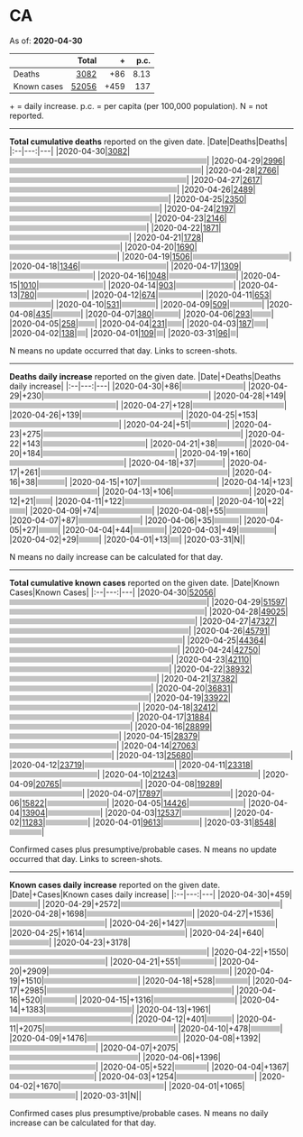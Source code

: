 # CA

As of: **2020-04-30**

||Total|+|p.c.|
|--|---:|---:|---:|
|Deaths|[3082](https://github.com/johanley/covid-19-canada/blob/master/data/screenshots/2020-04-30_21h15mADT/ca.png)|+86|8.13|
|Known cases|[52056](https://github.com/johanley/covid-19-canada/blob/master/data/screenshots/2020-04-30_21h15mADT/ca.png)|+459|137|


\+ = daily increase.
p.c. = per capita (per 100,000 population).
N = not reported.

***

**Total cumulative deaths** reported on the given date.
|Date|Deaths|Deaths|
|:--|---:|---|
|2020-04-30|[3082](https://github.com/johanley/covid-19-canada/blob/master/data/screenshots/2020-04-30_21h15mADT/ca.png)|<img src='bar.png' height='10' width='350' title='3082'>|
|2020-04-29|[2996](https://github.com/johanley/covid-19-canada/blob/master/data/screenshots/2020-04-29_21h15mADT/ca.png)|<img src='bar.png' height='10' width='340' title='2996'>|
|2020-04-28|[2766](https://github.com/johanley/covid-19-canada/blob/master/data/screenshots/2020-04-28_21h15mADT/ca.png)|<img src='bar.png' height='10' width='314' title='2766'>|
|2020-04-27|[2617](https://github.com/johanley/covid-19-canada/blob/master/data/screenshots/2020-04-27_21h15mADT/ca.png)|<img src='bar.png' height='10' width='297' title='2617'>|
|2020-04-26|[2489](https://github.com/johanley/covid-19-canada/blob/master/data/screenshots/2020-04-26_21h00mADT/ca.png)|<img src='bar.png' height='10' width='282' title='2489'>|
|2020-04-25|[2350](https://github.com/johanley/covid-19-canada/blob/master/data/screenshots/2020-04-25_21h30mADT/ca.png)|<img src='bar.png' height='10' width='266' title='2350'>|
|2020-04-24|[2197](https://github.com/johanley/covid-19-canada/blob/master/data/screenshots/2020-04-24_21h15mADT/ca.png)|<img src='bar.png' height='10' width='249' title='2197'>|
|2020-04-23|[2146](https://github.com/johanley/covid-19-canada/blob/master/data/screenshots/2020-04-23_21h30mADT/ca.png)|<img src='bar.png' height='10' width='243' title='2146'>|
|2020-04-22|[1871](https://github.com/johanley/covid-19-canada/blob/master/data/screenshots/2020-04-22_21h30mADT/ca.png)|<img src='bar.png' height='10' width='212' title='1871'>|
|2020-04-21|[1728](https://github.com/johanley/covid-19-canada/blob/master/data/screenshots/2020-04-21_21h30mADT/ca.png)|<img src='bar.png' height='10' width='196' title='1728'>|
|2020-04-20|[1690](https://github.com/johanley/covid-19-canada/blob/master/data/screenshots/2020-04-20_21h15mADT/ca.png)|<img src='bar.png' height='10' width='191' title='1690'>|
|2020-04-19|[1506](https://github.com/johanley/covid-19-canada/blob/master/data/screenshots/2020-04-19_19h30mADT/ca.png)|<img src='bar.png' height='10' width='171' title='1506'>|
|2020-04-18|[1346](https://github.com/johanley/covid-19-canada/blob/master/data/screenshots/2020-04-18_21h30mADT/ca.png)|<img src='bar.png' height='10' width='152' title='1346'>|
|2020-04-17|[1309](https://github.com/johanley/covid-19-canada/blob/master/data/screenshots/2020-04-17_21h00mADT/ca.png)|<img src='bar.png' height='10' width='148' title='1309'>|
|2020-04-16|[1048](https://github.com/johanley/covid-19-canada/blob/master/data/screenshots/2020-04-16_21h00mADT/ca.png)|<img src='bar.png' height='10' width='119' title='1048'>|
|2020-04-15|[1010](https://github.com/johanley/covid-19-canada/blob/master/data/screenshots/2020-04-15_21h00mADT/ca.png)|<img src='bar.png' height='10' width='114' title='1010'>|
|2020-04-14|[903](https://github.com/johanley/covid-19-canada/blob/master/data/screenshots/2020-04-14_21h00mADT/ca.png)|<img src='bar.png' height='10' width='102' title='903'>|
|2020-04-13|[780](https://github.com/johanley/covid-19-canada/blob/master/data/screenshots/2020-04-13_21h00mADT/ca.png)|<img src='bar.png' height='10' width='88' title='780'>|
|2020-04-12|[674](https://github.com/johanley/covid-19-canada/blob/master/data/screenshots/2020-04-12_21h30mADT/ca.png)|<img src='bar.png' height='10' width='76' title='674'>|
|2020-04-11|[653](https://github.com/johanley/covid-19-canada/blob/master/data/screenshots/2020-04-11_21h00mADT/ca.png)|<img src='bar.png' height='10' width='74' title='653'>|
|2020-04-10|[531](https://github.com/johanley/covid-19-canada/blob/master/data/screenshots/2020-04-10_21h30mADT/ca.png)|<img src='bar.png' height='10' width='60' title='531'>|
|2020-04-09|[509](https://github.com/johanley/covid-19-canada/blob/master/data/screenshots/2020-04-09_22h00mADT/ca.png)|<img src='bar.png' height='10' width='57' title='509'>|
|2020-04-08|[435](https://github.com/johanley/covid-19-canada/blob/master/data/screenshots/2020-04-08_21h30mADT/ca.png)|<img src='bar.png' height='10' width='49' title='435'>|
|2020-04-07|[380](https://github.com/johanley/covid-19-canada/blob/master/data/screenshots/2020-04-07_21h45mADT/ca.png)|<img src='bar.png' height='10' width='43' title='380'>|
|2020-04-06|[293](https://github.com/johanley/covid-19-canada/blob/master/data/screenshots/2020-04-06_21h45mADT/ca.png)|<img src='bar.png' height='10' width='33' title='293'>|
|2020-04-05|[258](https://github.com/johanley/covid-19-canada/blob/master/data/screenshots/2020-04-05_21h30mADT/ca.png)|<img src='bar.png' height='10' width='29' title='258'>|
|2020-04-04|[231](https://github.com/johanley/covid-19-canada/blob/master/data/screenshots/2020-04-04_21h00mADT/ca.png)|<img src='bar.png' height='10' width='26' title='231'>|
|2020-04-03|[187](https://github.com/johanley/covid-19-canada/blob/master/data/screenshots/2020-04-03_21h30mADT/ca.png)|<img src='bar.png' height='10' width='21' title='187'>|
|2020-04-02|[138](https://github.com/johanley/covid-19-canada/blob/master/data/screenshots/2020-04-02_22h00mADT/ca.png)|<img src='bar.png' height='10' width='15' title='138'>|
|2020-04-01|[109](https://github.com/johanley/covid-19-canada/blob/master/data/screenshots/2020-04-01_22h00mADT/ca.png)|<img src='bar.png' height='10' width='12' title='109'>|
|2020-03-31|[96](https://github.com/johanley/covid-19-canada/blob/master/data/screenshots/2020-03-31_22h00mADT/ca.png)|<img src='bar.png' height='10' width='10' title='96'>|


N means no update occurred that day. Links to screen-shots.


***

**Deaths daily increase** reported on the given date.
|Date|+Deaths|Deaths daily increase|
|:--|---:|---|
|2020-04-30|+86|<img src='bar.png' height='10' width='109' title='86'>|
|2020-04-29|+230|<img src='bar.png' height='10' width='292' title='230'>|
|2020-04-28|+149|<img src='bar.png' height='10' width='189' title='149'>|
|2020-04-27|+128|<img src='bar.png' height='10' width='162' title='128'>|
|2020-04-26|+139|<img src='bar.png' height='10' width='176' title='139'>|
|2020-04-25|+153|<img src='bar.png' height='10' width='194' title='153'>|
|2020-04-24|+51|<img src='bar.png' height='10' width='64' title='51'>|
|2020-04-23|+275|<img src='bar.png' height='10' width='350' title='275'>|
|2020-04-22|+143|<img src='bar.png' height='10' width='182' title='143'>|
|2020-04-21|+38|<img src='bar.png' height='10' width='48' title='38'>|
|2020-04-20|+184|<img src='bar.png' height='10' width='234' title='184'>|
|2020-04-19|+160|<img src='bar.png' height='10' width='203' title='160'>|
|2020-04-18|+37|<img src='bar.png' height='10' width='47' title='37'>|
|2020-04-17|+261|<img src='bar.png' height='10' width='332' title='261'>|
|2020-04-16|+38|<img src='bar.png' height='10' width='48' title='38'>|
|2020-04-15|+107|<img src='bar.png' height='10' width='136' title='107'>|
|2020-04-14|+123|<img src='bar.png' height='10' width='156' title='123'>|
|2020-04-13|+106|<img src='bar.png' height='10' width='134' title='106'>|
|2020-04-12|+21|<img src='bar.png' height='10' width='26' title='21'>|
|2020-04-11|+122|<img src='bar.png' height='10' width='155' title='122'>|
|2020-04-10|+22|<img src='bar.png' height='10' width='28' title='22'>|
|2020-04-09|+74|<img src='bar.png' height='10' width='94' title='74'>|
|2020-04-08|+55|<img src='bar.png' height='10' width='70' title='55'>|
|2020-04-07|+87|<img src='bar.png' height='10' width='110' title='87'>|
|2020-04-06|+35|<img src='bar.png' height='10' width='44' title='35'>|
|2020-04-05|+27|<img src='bar.png' height='10' width='34' title='27'>|
|2020-04-04|+44|<img src='bar.png' height='10' width='56' title='44'>|
|2020-04-03|+49|<img src='bar.png' height='10' width='62' title='49'>|
|2020-04-02|+29|<img src='bar.png' height='10' width='36' title='29'>|
|2020-04-01|+13|<img src='bar.png' height='10' width='16' title='13'>|
|2020-03-31|N|<img src='bar.png' height='10' width='0' title='N'>|


N means no daily increase can be calculated for that day.


***

**Total cumulative known cases** reported on the given date.
|Date|Known Cases|Known Cases|
|:--|---:|---|
|2020-04-30|[52056](https://github.com/johanley/covid-19-canada/blob/master/data/screenshots/2020-04-30_21h15mADT/ca.png)|<img src='bar.png' height='10' width='350' title='52056'>|
|2020-04-29|[51597](https://github.com/johanley/covid-19-canada/blob/master/data/screenshots/2020-04-29_21h15mADT/ca.png)|<img src='bar.png' height='10' width='346' title='51597'>|
|2020-04-28|[49025](https://github.com/johanley/covid-19-canada/blob/master/data/screenshots/2020-04-28_21h15mADT/ca.png)|<img src='bar.png' height='10' width='329' title='49025'>|
|2020-04-27|[47327](https://github.com/johanley/covid-19-canada/blob/master/data/screenshots/2020-04-27_21h15mADT/ca.png)|<img src='bar.png' height='10' width='318' title='47327'>|
|2020-04-26|[45791](https://github.com/johanley/covid-19-canada/blob/master/data/screenshots/2020-04-26_21h00mADT/ca.png)|<img src='bar.png' height='10' width='307' title='45791'>|
|2020-04-25|[44364](https://github.com/johanley/covid-19-canada/blob/master/data/screenshots/2020-04-25_21h30mADT/ca.png)|<img src='bar.png' height='10' width='298' title='44364'>|
|2020-04-24|[42750](https://github.com/johanley/covid-19-canada/blob/master/data/screenshots/2020-04-24_21h15mADT/ca.png)|<img src='bar.png' height='10' width='287' title='42750'>|
|2020-04-23|[42110](https://github.com/johanley/covid-19-canada/blob/master/data/screenshots/2020-04-23_21h30mADT/ca.png)|<img src='bar.png' height='10' width='283' title='42110'>|
|2020-04-22|[38932](https://github.com/johanley/covid-19-canada/blob/master/data/screenshots/2020-04-22_21h30mADT/ca.png)|<img src='bar.png' height='10' width='261' title='38932'>|
|2020-04-21|[37382](https://github.com/johanley/covid-19-canada/blob/master/data/screenshots/2020-04-21_21h30mADT/ca.png)|<img src='bar.png' height='10' width='251' title='37382'>|
|2020-04-20|[36831](https://github.com/johanley/covid-19-canada/blob/master/data/screenshots/2020-04-20_21h15mADT/ca.png)|<img src='bar.png' height='10' width='247' title='36831'>|
|2020-04-19|[33922](https://github.com/johanley/covid-19-canada/blob/master/data/screenshots/2020-04-19_19h30mADT/ca.png)|<img src='bar.png' height='10' width='228' title='33922'>|
|2020-04-18|[32412](https://github.com/johanley/covid-19-canada/blob/master/data/screenshots/2020-04-18_21h30mADT/ca.png)|<img src='bar.png' height='10' width='217' title='32412'>|
|2020-04-17|[31884](https://github.com/johanley/covid-19-canada/blob/master/data/screenshots/2020-04-17_21h00mADT/ca.png)|<img src='bar.png' height='10' width='214' title='31884'>|
|2020-04-16|[28899](https://github.com/johanley/covid-19-canada/blob/master/data/screenshots/2020-04-16_21h00mADT/ca.png)|<img src='bar.png' height='10' width='194' title='28899'>|
|2020-04-15|[28379](https://github.com/johanley/covid-19-canada/blob/master/data/screenshots/2020-04-15_21h00mADT/ca.png)|<img src='bar.png' height='10' width='190' title='28379'>|
|2020-04-14|[27063](https://github.com/johanley/covid-19-canada/blob/master/data/screenshots/2020-04-14_21h00mADT/ca.png)|<img src='bar.png' height='10' width='181' title='27063'>|
|2020-04-13|[25680](https://github.com/johanley/covid-19-canada/blob/master/data/screenshots/2020-04-13_21h00mADT/ca.png)|<img src='bar.png' height='10' width='172' title='25680'>|
|2020-04-12|[23719](https://github.com/johanley/covid-19-canada/blob/master/data/screenshots/2020-04-12_21h30mADT/ca.png)|<img src='bar.png' height='10' width='159' title='23719'>|
|2020-04-11|[23318](https://github.com/johanley/covid-19-canada/blob/master/data/screenshots/2020-04-11_21h00mADT/ca.png)|<img src='bar.png' height='10' width='156' title='23318'>|
|2020-04-10|[21243](https://github.com/johanley/covid-19-canada/blob/master/data/screenshots/2020-04-10_21h30mADT/ca.png)|<img src='bar.png' height='10' width='142' title='21243'>|
|2020-04-09|[20765](https://github.com/johanley/covid-19-canada/blob/master/data/screenshots/2020-04-09_22h00mADT/ca.png)|<img src='bar.png' height='10' width='139' title='20765'>|
|2020-04-08|[19289](https://github.com/johanley/covid-19-canada/blob/master/data/screenshots/2020-04-08_21h30mADT/ca.png)|<img src='bar.png' height='10' width='129' title='19289'>|
|2020-04-07|[17897](https://github.com/johanley/covid-19-canada/blob/master/data/screenshots/2020-04-07_21h45mADT/ca.png)|<img src='bar.png' height='10' width='120' title='17897'>|
|2020-04-06|[15822](https://github.com/johanley/covid-19-canada/blob/master/data/screenshots/2020-04-06_21h45mADT/ca.png)|<img src='bar.png' height='10' width='106' title='15822'>|
|2020-04-05|[14426](https://github.com/johanley/covid-19-canada/blob/master/data/screenshots/2020-04-05_21h30mADT/ca.png)|<img src='bar.png' height='10' width='96' title='14426'>|
|2020-04-04|[13904](https://github.com/johanley/covid-19-canada/blob/master/data/screenshots/2020-04-04_21h00mADT/ca.png)|<img src='bar.png' height='10' width='93' title='13904'>|
|2020-04-03|[12537](https://github.com/johanley/covid-19-canada/blob/master/data/screenshots/2020-04-03_21h30mADT/ca.png)|<img src='bar.png' height='10' width='84' title='12537'>|
|2020-04-02|[11283](https://github.com/johanley/covid-19-canada/blob/master/data/screenshots/2020-04-02_22h00mADT/ca.png)|<img src='bar.png' height='10' width='75' title='11283'>|
|2020-04-01|[9613](https://github.com/johanley/covid-19-canada/blob/master/data/screenshots/2020-04-01_22h00mADT/ca.png)|<img src='bar.png' height='10' width='64' title='9613'>|
|2020-03-31|[8548](https://github.com/johanley/covid-19-canada/blob/master/data/screenshots/2020-03-31_22h00mADT/ca.png)|<img src='bar.png' height='10' width='57' title='8548'>|


Confirmed cases plus presumptive/probable cases. N means no update occurred that day. Links to screen-shots.

***

**Known cases daily increase** reported on the given date.
|Date|+Cases|Known cases daily increase|
|:--|---:|---|
|2020-04-30|+459|<img src='bar.png' height='10' width='50' title='459'>|
|2020-04-29|+2572|<img src='bar.png' height='10' width='283' title='2572'>|
|2020-04-28|+1698|<img src='bar.png' height='10' width='187' title='1698'>|
|2020-04-27|+1536|<img src='bar.png' height='10' width='169' title='1536'>|
|2020-04-26|+1427|<img src='bar.png' height='10' width='157' title='1427'>|
|2020-04-25|+1614|<img src='bar.png' height='10' width='177' title='1614'>|
|2020-04-24|+640|<img src='bar.png' height='10' width='70' title='640'>|
|2020-04-23|+3178|<img src='bar.png' height='10' width='350' title='3178'>|
|2020-04-22|+1550|<img src='bar.png' height='10' width='170' title='1550'>|
|2020-04-21|+551|<img src='bar.png' height='10' width='60' title='551'>|
|2020-04-20|+2909|<img src='bar.png' height='10' width='320' title='2909'>|
|2020-04-19|+1510|<img src='bar.png' height='10' width='166' title='1510'>|
|2020-04-18|+528|<img src='bar.png' height='10' width='58' title='528'>|
|2020-04-17|+2985|<img src='bar.png' height='10' width='328' title='2985'>|
|2020-04-16|+520|<img src='bar.png' height='10' width='57' title='520'>|
|2020-04-15|+1316|<img src='bar.png' height='10' width='144' title='1316'>|
|2020-04-14|+1383|<img src='bar.png' height='10' width='152' title='1383'>|
|2020-04-13|+1961|<img src='bar.png' height='10' width='215' title='1961'>|
|2020-04-12|+401|<img src='bar.png' height='10' width='44' title='401'>|
|2020-04-11|+2075|<img src='bar.png' height='10' width='228' title='2075'>|
|2020-04-10|+478|<img src='bar.png' height='10' width='52' title='478'>|
|2020-04-09|+1476|<img src='bar.png' height='10' width='162' title='1476'>|
|2020-04-08|+1392|<img src='bar.png' height='10' width='153' title='1392'>|
|2020-04-07|+2075|<img src='bar.png' height='10' width='228' title='2075'>|
|2020-04-06|+1396|<img src='bar.png' height='10' width='153' title='1396'>|
|2020-04-05|+522|<img src='bar.png' height='10' width='57' title='522'>|
|2020-04-04|+1367|<img src='bar.png' height='10' width='150' title='1367'>|
|2020-04-03|+1254|<img src='bar.png' height='10' width='138' title='1254'>|
|2020-04-02|+1670|<img src='bar.png' height='10' width='183' title='1670'>|
|2020-04-01|+1065|<img src='bar.png' height='10' width='117' title='1065'>|
|2020-03-31|N|<img src='bar.png' height='10' width='0' title='N'>|


Confirmed cases plus presumptive/probable cases. 
N means no daily increase can be calculated for that day.
